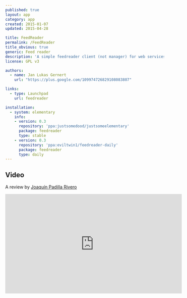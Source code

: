 ```yaml
---
published: true
layout: app
category: app
created: 2015-01-07
updated: 2015-04-28

title: FeedReader
permalink: /FeedReader
title_obvious: true
generic: Feed reader
description: 'A simple feedreader client (not manager) for web services like Tiny Tiny RSS and in the future others (especially Feedly).'
license: GPL v3

authors:
  - name: Jan Lukas Gernert
    url: "https://plus.google.com/109974726829108083807"

links:
  - type: Launchpad
    url: feedreader

installation:
  - system: elementary
    info:
    - version: 0.3
      repository: 'ppa:justsomedood/justsomeelementary'
      package: feedreader
      type: stable
    - version: 0.3
      repository: 'ppa:eviltwin1/feedreader-daily'
      package: feedreader
      type: daily
---
```

## Video
A review by [Joaquín Padilla Rivero](https://www.youtube.com/channel/UC_im4PuM9ViTNjaUf2cXmgg)

<iframe width="560" height="315" src="https://www.youtube.com/embed/RuGVn31Oh8k" frameborder="0" allowfullscreen></iframe>